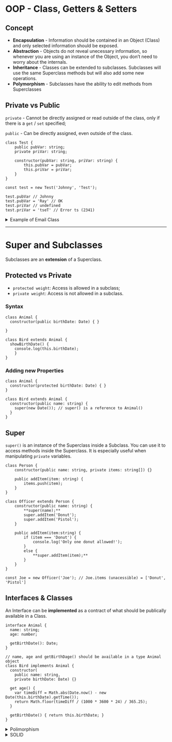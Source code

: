 # OOP - Class, Getters & Setters

## Concept

- **Encapsulation** - Information should be contained in an Object (Class) and only selected information should be exposed.
- **Abstraction** - Objects do not reveal unecessary information, so whenever you are using an instance of the Object, you don’t need to worry about the internals.
- **Inheritance** - Classes can be extended to subclasses. Subclasses will use the same Superclass methods but will also add some new operations.
- **Polymorphism** - Subclasses have the ability to edit methods from Superclasses

## Private vs Public

`private` -  Cannot be directly assigned or read outside of the class, only if there is a `get` / `set` specified;

`public` - Can be directly assigned, even outside of the class.

```tsx
class Test {
	public pubVar: string;
	private priVar: string;
	
	constructor(pubVar: string, priVar: string) {
		this.pubVar = pubVar;
		this.priVar = priVar;
	}
}

const test = new Test('Johnny', 'Test');

test.pubVar // Johnny
test.pubVar = 'Ray' // OK
test.priVar // undefined
test.priVar = 'tseT' // Error ts (2341)
```

<details>
<summary>Example of Email Class</summary>

```tsx
class Email {
  private _from: string;
  private _to: string;
  private _message: string;
  private _subject: string;

  constructor(from: string, to: string, subject: string, message: string) {
    this._from = from;
    this._to = to;
    this._message = message;
    this._subject = '';
    this._subject = subject;
  }

  set subject(newSubject: string) {
    if (newSubject.length <= 40) this._subject = newSubject;
  }

  get subject(): string {
    return this._subject;
  }

  get from(): string { return this._from; }

  get to(): string { return this._to; }

  get content(): string {
    return `
    From ${this._from} to ${this._to}
    ${this.subject}

    ${this._message}`;
  }
}
```
</details>

---

# Super and Subclasses

Subclasses are an **extension** of a Superclass.

## Protected vs Private

- `protected weight`: Access is allowed in a subclass;
- `private weight`: Access is not allowed in a subclass.

### Syntax

```tsx
class Animal {
  constructor(public birthDate: Date) { }

}

class Bird extends Animal {
  showBirthDate() {
    console.log(this.birthDate);
	}
}
```

### Adding new Properties

```tsx
class Animal {
  constructor(protected birthDate: Date) { }
}

class Bird extends Animal {
  constructor(public name: string) {
    super(new Date()); // super() is a reference to Animal()
  }
}
```

## Super

`super()` is an instance of the Superclass inside a Subclass. You can use it to access methods inside the Superclass. It is especially useful when manipulating `private` variables.

```tsx
class Person {
	constructor(public name: string, private items: string[]) {}

	public addItem(item: string) {
		items.push(item);
	}
}

class Officer extends Person {
	constructor(public name: string) {
		**super(name);**
		super.addItem('Donut');
		super.addItem('Pistol');
	}

	public addItem(item:string) {
		if (item === 'Donut') {
			console.log('Only one donut allowed!');
		}
		else {
			**super.addItem(item);**
		}
	}
}

const Joe = new Officer('Joe'); // Joe.items (unacessible) = ['Donut', 'Pistol']
```

## Interfaces & Classes

An Interface can be **implemented** as a contract of what should be publically available in a Class.

```tsx
interface Animal {
  name: string;
  age: number;

  getBirthDate(): Date;
}

// name, age and getBirthDage() should be available in a type Animal object
class Bird implements Animal {
  constructor(
    public name: string,
    private birthDate: Date) {}

  get age() {
    var timeDiff = Math.abs(Date.now() - new Date(this.birthDate).getTime());
    return Math.floor(timeDiff / (1000 * 3600 * 24) / 365.25);
  }

  getBirthDate() { return this.birthDate; }
}
```

<details>
<summary>Polimorphism</summary>
Polimorphism is an OOP pillar. It assumes that classes can be interpreted and used in multiple ways. To better understand this concept, check out the content below.

## Abstract Classes

Abstract classes are made to be a model for what the subclasses should be:

```tsx
abstract class Animal {
  constructor(public name: string) { }
  abstract move(): void
}

class Bird extends Animal {
  move() { console.log(`${this.name} is flying.`); }
}

class Mammal extends Animal {
  move() { console.log(`${this.name} is walking.`); }
}

const b = new Bird('Woody Woodpecker');
const m = new Mammal('Elephant');

// Parameter can be any of type Animal, including its subclasses
const myMove = (animal: Animal) => {
	animal.move();
}

myMove(b); // Woody Woodpecker is flying
myMove(m); // Elephant is walking
```

## Static

Static methods and variables **do not have a direct relationship with the instance**. It is **related to the Class as whol**e and all of the instances.

These are only accessible in the class (`Class.static`):

```tsx
class Employee {
  private static employeeCount = 0

  constructor(public name: string) {
    Employee.addEmployee();
  }

  private static addEmployee() {
    Employee.employeeCount += 1;
  }

  static get employees() {
    return Employee.employeeCount;
  }
}

console.log(Employee.employees); // 0
const e1 = new Employee('Ronald');
console.log(Employee.employees); // 1
```
</details>

<details>
<summary>SOLID</summary>

Good practices in software development!

## S - Single Responsibility Principle

Avoid doing many things in a single method or Class. This allows for reusability and easy understanding of what the code does afterwards.

> Just because you *can* doesn’t mean you *should*.
> 

## O - Open/Closed Principle

**Open to extensions, Closed to modifications**. The code should be SOLID and deliver exaclty what is expected. The methods and Classes should be universal and scalable. For that it is expected that there is no arbitrary variables.

### **Ex:**

We need to calculate how many students are approved in a school. Minimum approval grade in this school is 0.7 out of 1.0.

After the implementation, another school decided to use the service, but the minimum approval for this school is 0.8 out of 1.0.

### Wrong Way to do it

```tsx
if (school === ‘a’) {
	approved = grade >= 0.7
} else {
	approved = grade >= 0.8
}
```

### Right Way to do it

```tsx
approved = grade >= school.approvalGrade
```

## L - Liskov Substituition Principle

Submethods must keep the same signature as the Supermethod. Whenever a signature of a Class is required, all of the subclasses should be valid to occupy that position as well.

```tsx
class Person {
	constructor(public name: string, public age: number) {}
}

class Employee extends Person {
	constructor(name: string, age: number, public role: string) {
		super(name, age);
	}
}

// typeof Employee should always be accepeted in the function below
function getPersonName(person: Person) {
	return person.name;
}
```

## I - Interface Segregation Principle

Interfaces should not depend on unused methods. You can use this principle to separate things into more Classes or interfaces.

You can create a ReadOnly Class that will not use Write methods, and then extend the ReadOnly Class to the Normal Class.
This is especially useful when dealing with Database and Connection Classes.

## D - Dependency Inversion Principle

> High level entities shouldn’t depend on low level entities. Both should depend on abstractions
> 

The sentece above is mostly used in OOP. You can combine the power of **Interfaces** and **Implementations** to achieve that!

### Ex:

We want to connect Musicians to instruments. Each musician can play up to multiple instruments.

```tsx
// Contract
interface Instrument {
	name: string,
	play(): void
}

class Flute implements Instrument {
  constructor(public name: string) { }

  public play(): void {
    console.log(`${this.name} is emitting melodies`);
  }
}

class Guitar implements Instrument {
  constructor(public name: string) { }

  public play(): void {
    console.log(`${this.name} is vibrating its cords`);
  }
}

class Musician {
  constructor(
    public name: string,
    public instrument: Instrument
  ) { }

  play() {
    this.instrument.play();
    console.log(
      `"${this.name}" is playing the instrument`
    );
  }
}
```

This way a Musician does not depend on any specific instrument, but in a ~~contract~~ abstraction that can be related to multiple instruments.
</details>